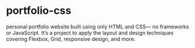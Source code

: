 # portfolio-css
personal portfolio website built using only HTML and CSS— no frameworks or JavaScript. It’s a project to apply the layout and design techniques covering Flexbox, Grid, responsive design, and more.
